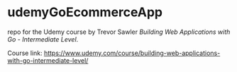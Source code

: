 # udemyGoEcommerceApp

repo for the Udemy course by Trevor Sawler *Building Web Applications with Go - Intermediate Level*.

Course link: https://www.udemy.com/course/building-web-applications-with-go-intermediate-level/